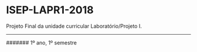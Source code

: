 # ISEP-LAPR1-2018

Projeto Final da unidade curricular Laboratório/Projeto I.

------------------

####### 1º ano, 1º semestre


